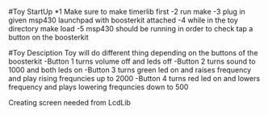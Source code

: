 #Toy StartUp
*1 Make sure to make timerlib first 
-2 run make
-3 plug in given msp430 launchpad with boosterkit attached
-4 while in the toy directory make load
-5 msp430 should be running in order to check tap a button on the boosterkit

#Toy Desciption
     Toy will do different thing depending on the buttons of the boosterkit
     	 -Button 1 turns volume off and leds off
	 -Button 2 turns sound to 1000 and both leds on
	 -Button 3 turns green led on and raises frequency and play rising
     	 	 frequncies up to 2000
	 -Button 4 turns red led on and lowers frequency and plays lowering
    	 	 frequncies down to 500



Creating screen needed from LcdLib
	 
